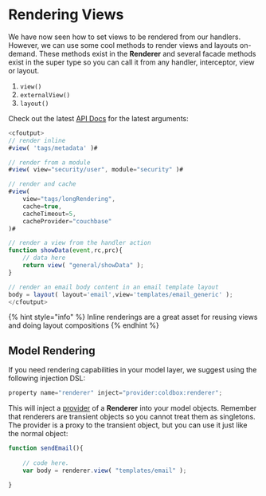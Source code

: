# Rendering Views

We have now seen how to set views to be rendered from our handlers. However, we can use some cool methods to render views and layouts on-demand. These methods exist in the **Renderer** and several facade methods exist in the super type so you can call it from any handler, interceptor, view or layout.&#x20;

1. `view()`
2. `externalView()`
3. `layout()`

Check out the latest [API Docs](http://apidocs.ortussolutions.com/coldbox/current) for the latest arguments:

```javascript
<cfoutput>
// render inline
#view( 'tags/metadata' )#

// render from a module
#view( view="security/user", module="security" )#

// render and cache
#view(
    view="tags/longRendering", 
    cache=true, 
    cacheTimeout=5, 
    cacheProvider="couchbase"
)#

// render a view from the handler action
function showData(event,rc,prc){
    // data here
    return view( "general/showData" );    
}

// render an email body content in an email template layout
body = layout( layout='email',view='templates/email_generic' );
</cfoutput>
```

{% hint style="info" %}
Inline renderings are a great asset for reusing views and doing layout compositions
{% endhint %}

## Model Rendering

If you need rendering capabilities in your model layer, we suggest using the following injection DSL:

```javascript
property name="renderer" inject="provider:coldbox:renderer";
```

This will inject a [provider](https://wirebox.ortusbooks.com/advanced-topics/providers) of a **Renderer** into your model objects.  Remember that renderers are transient objects so you cannot treat them as singletons.  The provider is a proxy to the transient object, but you can use it just like the normal object:

```javascript
function sendEmail(){
    
    // code here.
    var body = renderer.view( "templates/email" );

}
```
